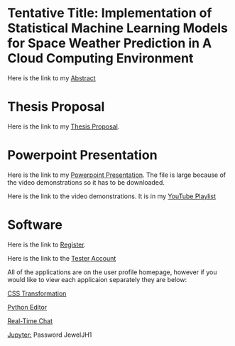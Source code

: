 # Tentative Title: Implementation of Statistical Machine Learning Models for Space Weather Prediction in A Cloud Computing Environment

Here is the link to my [Abstract](https://github.com/indiajacksonphd/Prospectus/files/10057731/Abstract.pdf)


# Thesis Proposal

Here is the link to my [Thesis Proposal](https://github.com/indiajacksonphd/Prospectus/files/10045254/Thesis_Proposal_Final_3.pdf).

# Powerpoint Presentation

Here is the link to my [Powerpoint Presentation](https://lgphycloudlogs1.s3.amazonaws.com/Thesis_Presentation_Github_3.pptx). The file is large because of the video demonstrations so it has to be downloaded.

Here is the link to the video demonstrations. It is in my [YouTube Playlist](https://youtube.com/playlist?list=PL-T0I3fxOcvVJBNP93d7mB2vLIDHOti3b)

# Software

Here is the link to [Register](https://www.lgphy.com/Prospectus/register). 

Here is the link to the [Tester Account](https://www.lgphy.com/Prospectus/profile)


All of the applications are on the user profile homepage, however if you would like to view each applicaion separately they are below:

[CSS Transformation](https://www.lgphy.com/Prospectus/cdaw)

[Python Editor](https://www.lgphy.com/Prospectus/editor)

[Real-Time Chat](https://www.lgphy.com/Prospectus/webSocket3)

[Jupyter:](http://jupyter.lgphy.com) Password JewelJH1
